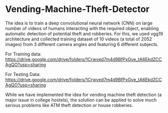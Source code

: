 # Vending-Machine-Theft-Detector
The idea is to train a deep convolutional neural network (CNN) on large number of videos of humans interacting with the required object, enabling automatic detection of potential theft and robberies. For this, we used vgg19 architecture and collected training dataset of 10 videos (a total of 2052 images) from 3 different camera angles and featuring 6 different subjects. 

For Training data:
https://drive.google.com/drive/folders/1Crwved7m4d9BfPxGve_tA6EkdZCCAgQO?usp=sharing 

For Testing Data: 
https://drive.google.com/drive/folders/1Crwved7m4d9BfPxGve_tA6EkdZCCAgQO?usp=sharing 


While we have implemented the idea for vending machine theft detection (a major issue in college hostels), the solution can be applied to solve much serious problems like ATM theft detection or house robberies. 



